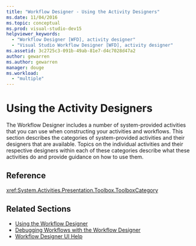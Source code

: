 ```yaml
---
title: "Workflow Designer - Using the Activity Designers"
ms.date: 11/04/2016
ms.topic: conceptual
ms.prod: visual-studio-dev15
helpviewer_keywords:
  - "Workflow Designer [WFD], activity designer"
  - "Visual Studio Workflow Designer [WFD], activity designer"
ms.assetid: 3c2725c3-091b-49ab-81e7-d4c7028d47a2
author: gewarren
ms.author: gewarren
manager: douge
ms.workload:
  - "multiple"
---
```

# Using the Activity Designers

The Workflow Designer includes a number of system-provided activities that you can use when constructing your activities and workflows. This section describes the categories of system-provided activities and their designers that are available. Topics on the individual activities and their respective designers within each of these categories describe what these activities do and provide guidance on how to use them.

## Reference

<xref:System.Activities.Presentation.Toolbox.ToolboxCategory>

## Related Sections

- [Using the Workflow Designer](../workflow-designer/developing-applications-with-the-workflow-designer.md)
- [Debugging Workflows with the Workflow Designer](../workflow-designer/debugging-workflows-with-the-workflow-designer.md)
- [Workflow Designer UI Help](../workflow-designer/workflow-designer-ui-help.md)